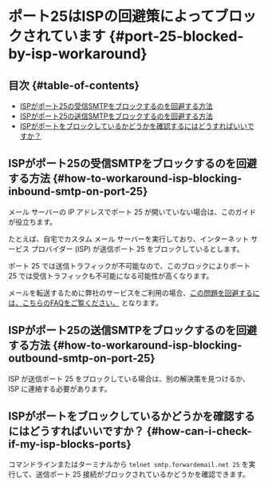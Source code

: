 # ポート25はISPの回避策によってブロックされています {#port-25-blocked-by-isp-workaround}

## 目次 {#table-of-contents}

* [ISPがポート25の受信SMTPをブロックするのを回避する方法](#how-to-workaround-isp-blocking-inbound-smtp-on-port-25)
* [ISPがポート25の送信SMTPをブロックするのを回避する方法](#how-to-workaround-isp-blocking-outbound-smtp-on-port-25)
* [ISPがポートをブロックしているかどうかを確認するにはどうすればいいですか？](#how-can-i-check-if-my-isp-blocks-ports)

## ISPがポート25の受信SMTPをブロックするのを回避する方法 {#how-to-workaround-isp-blocking-inbound-smtp-on-port-25}

メール サーバーの IP アドレスでポート 25 が開いていない場合は、このガイドが役立ちます。

たとえば、自宅でカスタム メール サーバーを実行しており、インターネット サービス プロバイダー (ISP) が送信ポート 25 をブロックしているとします。

ポート 25 では送信トラフィックが不可能なので、このブロックによりポート 25 では受信トラフィックも不可能になる可能性が高くなります。

メールを転送するために弊社のサービスをご利用の場合、[この問題を回避するには、こちらのFAQをご覧ください。](/faq#can-i-forward-emails-to-ports-other-than-25-eg-if-my-isp-has-blocked-port-25) となります。

## ISPがポート25の送信SMTPをブロックするのを回避する方法 {#how-to-workaround-isp-blocking-outbound-smtp-on-port-25}

ISP が送信ポート 25 をブロックしている場合は、別の解決策を見つけるか、ISP に連絡する必要があります。

## ISPがポートをブロックしているかどうかを確認するにはどうすればいいですか？ {#how-can-i-check-if-my-isp-blocks-ports}

コマンドラインまたはターミナルから `telnet smtp.forwardemail.net 25` を実行して、送信ポート 25 接続がブロックされているかどうかを確認できます。